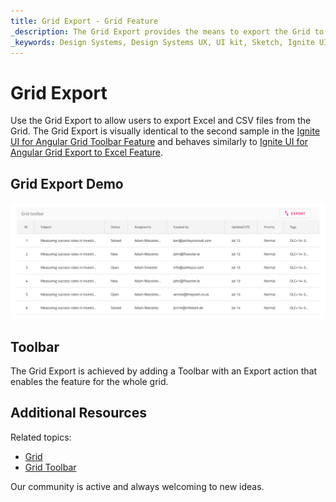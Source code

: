 ```yaml
---
title: Grid Export - Grid Feature
_description: The Grid Export provides the means to export the Grid to Excel or CSV.
_keywords: Design Systems, Design Systems UX, UI kit, Sketch, Ignite UI for Angular, Sketch to Angular, Sketch to Angular, Angular, Angular Design System, Export code from Sketch, Design Kits for Angular, Sketch HTML, Sketch to HTML, Sketch UI kits
---
```


# Grid Export

Use the Grid Export to allow users to export Excel and CSV files from the Grid. The Grid Export is visually identical to the second sample in the [Ignite UI for Angular Grid Toolbar Feature](https://www.infragistics.com/products/ignite-ui-angular/angular/components/grid/toolbar.html) and behaves similarly to [Ignite UI for Angular Grid Export to Excel Feature](https://www.infragistics.com/products/ignite-ui-angular/angular/components/grid/export_excel.html).

## Grid Export Demo

<img class="responsive-img" src="../images/grid_export_demo.png" srcset="../images/grid_export_demo@2x.png 2x" />

## Toolbar

The Grid Export is achieved by adding a Toolbar with an Export action that enables the feature for the whole grid.

## Additional Resources

Related topics:

- [Grid](grid.md)
- [Grid Toolbar](grid-toolbar.md)
  <div class="divider--half"></div>

Our community is active and always welcoming to new ideas.
